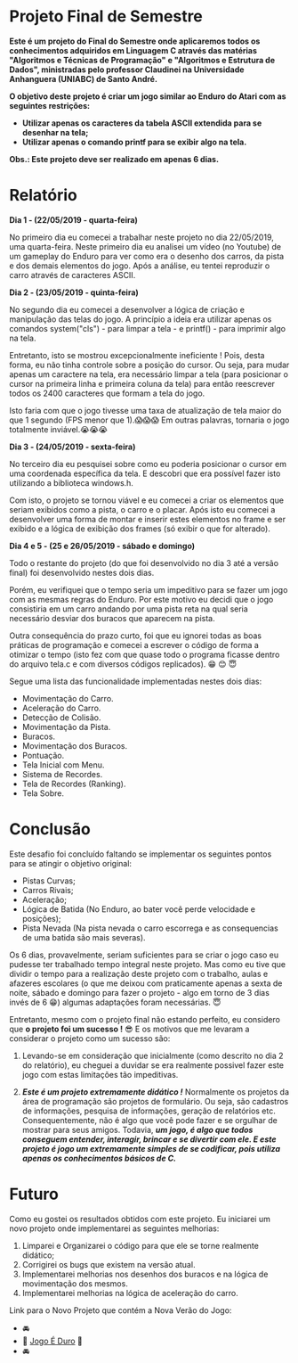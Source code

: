 # Projeto Final de Semestre
**Este é um projeto do Final do Semestre onde aplicaremos todos os conhecimentos adquiridos em Linguagem C através das matérias "Algoritmos e Técnicas de Programação" e "Algoritmos e Estrutura de Dados", ministradas pelo professor Claudinei na Universidade Anhanguera (UNIABC) de Santo André.**

**O objetivo deste projeto é criar um jogo similar ao Enduro do Atari com as seguintes restrições:**
  * **Utilizar apenas os caracteres da tabela ASCII extendida para se desenhar na tela;**
  * **Utilizar apenas o comando printf para se exibir algo na tela.**

**Obs.: Este projeto deve ser realizado em apenas 6 dias.**


# Relatório

**Dia 1 - (22/05/2019 - quarta-feira)**

No primeiro dia eu comecei a trabalhar neste projeto no dia 22/05/2019, uma quarta-feira. Neste primeiro dia eu analisei um vídeo (no Youtube) de um gameplay do Enduro para ver como era o desenho dos carros, da pista e dos demais elementos do jogo.
Após a análise, eu tentei reproduzir o carro através de caracteres ASCII.

**Dia 2 - (23/05/2019 - quinta-feira)**

No segundo dia eu comecei a desenvolver a lógica de criação e manipulação das telas do jogo. A princípio a ideia era utilizar apenas os comandos system("cls") - para limpar a tela - e printf() - para imprimir algo na tela. 

Entretanto, isto se mostrou excepcionalmente ineficiente ! Pois, desta forma, eu não tinha controle sobre a posição do cursor. Ou seja, para mudar apenas um caractere na tela, era necessário limpar a tela (para posicionar o cursor na primeira linha e primeira coluna da tela) para então reescrever todos os 2400 caracteres que formam a tela do jogo.

Isto faria com que o jogo tivesse uma taxa de atualização de tela maior do que 1 segundo (FPS menor que 1).:scream::scream::scream: Em outras palavras, tornaria o jogo totalmente inviável.:sob::sob::sob:

**Dia 3 - (24/05/2019 - sexta-feira)**

No terceiro dia eu pesquisei sobre como eu poderia posicionar o cursor em uma coordenada específica da tela. E descobri que era possível fazer isto utilizando a biblioteca windows.h.

Com isto, o projeto se tornou viável e eu comecei a criar os elementos que seriam exibidos como a pista, o carro e o placar. Após isto eu comecei a desenvolver uma forma de montar e inserir estes elementos no frame e ser exibido e a lógica de exibição dos frames (só exibir o que for alterado).

**Dia 4 e 5 - (25 e 26/05/2019 - sábado e domingo)**

Todo o restante do projeto (do que foi desenvolvido no dia 3 até a versão final) foi desenvolvido nestes dois dias.

Porém, eu verifiquei que o tempo seria um impeditivo para se fazer um jogo com as mesmas regras do Enduro. Por este motivo eu decidi que o jogo consistiria em um carro andando por uma pista reta na qual seria necessário desviar dos buracos que aparecem na pista.

Outra consequência do prazo curto, foi que eu ignorei todas as boas práticas de programação e comecei a escrever o código de forma a otimizar o tempo (isto fez com que quase todo o programa ficasse dentro do arquivo tela.c e com diversos códigos replicados). :grin: :blush: :innocent:

Segue uma lista das funcionalidade implementadas nestes dois dias:
  * Movimentação do Carro.
  * Aceleração do Carro.
  * Detecção de Colisão.
  * Movimentação da Pista.
  * Buracos.
  * Movimentação dos Buracos.
  * Pontuação.
  * Tela Inicial com Menu.
  * Sistema de Recordes.
  * Tela de Recordes (Ranking).
  * Tela Sobre.



# Conclusão

Este desafio foi concluído faltando se implementar os seguintes pontos para se atingir o objetivo original:
  * Pistas Curvas;
  * Carros Rivais;
  * Aceleração;
  * Lógica de Batida (No Enduro, ao bater você perde velocidade e posições);
  * Pista Nevada (Na pista nevada o carro escorrega e as consequencias de uma batida são mais severas).
  
Os 6 dias, provavelmente, seriam suficientes para se criar o jogo caso eu pudesse ter trabalhado tempo integral neste projeto. Mas como eu tive que dividir o tempo para a realização deste projeto com o trabalho, aulas e afazeres escolares (o que me deixou com praticamente apenas a sexta de noite, sábado e domingo para fazer o projeto - algo em torno de 3 dias invés de 6 :grin:) algumas adaptações foram necessárias. :innocent:

Entretanto, mesmo com o projeto final não estando perfeito, eu considero que **o projeto foi um sucesso !** :sunglasses: E os motivos que me levaram a considerar o projeto como um sucesso são:
  1. Levando-se em consideração que inicialmente (como descrito no dia 2 do relatório), eu cheguei a duvidar se era realmente possivel fazer este jogo com estas limitações tão impeditivas.
  
  2. **_Este é um projeto extremamente didático !_**
    Normalmente os projetos da área de programação são projetos de formulário. Ou seja, são cadastros de informações, pesquisa de informações, geração de relatórios etc. Consequentemente, não é algo que você pode fazer e se orgulhar de mostrar para seus amigos.
    Todavia, **_um jogo, é algo que todos conseguem entender, interagir, brincar e se divertir com ele. E este projeto é jogo um extremamente simples de se codificar, pois utiliza apenas os conhecimentos básicos de C._**


# Futuro

Como eu gostei os resultados obtidos com este projeto. Eu iniciarei um novo projeto onde implementarei as seguintes melhorias:
  1. Limparei e Organizarei o código para que ele se torne realmente didático;  
  2. Corrigirei os bugs que existem na versão atual.  
  3. Implementarei melhorias nos desenhos dos buracos e na lógica de movimentação dos mesmos.
  4. Implementarei melhorias na lógica de aceleração do carro.
 
 Link para o Novo Projeto que contém a Nova Verão do Jogo:
  * :oncoming_automobile:
  * :red_car: [Jogo É Duro](https://github.com/Presidente100/E_Duro) :red_car:
  * :oncoming_automobile:
 
 
 
 
  
